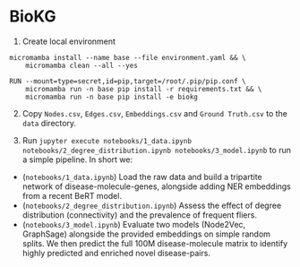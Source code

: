 # BioKG

1. Create local environment
```
micromamba install --name base --file environment.yaml && \
    micromamba clean --all --yes

RUN --mount=type=secret,id=pip,target=/root/.pip/pip.conf \
    micromamba run -n base pip install -r requirements.txt && \
    micromamba run -n base pip install -e biokg
```

2. Copy `Nodes.csv`, `Edges.csv`, `Embeddings.csv` and `Ground Truth.csv` to the `data` directory.

3. Run `jupyter execute notebooks/1_data.ipynb notebooks/2_degree_distribution.ipynb notebooks/3_model.ipynb` to run a simple pipeline. In short we:
- (`notebooks/1_data.ipynb`) Load the raw data and build a tripartite network of disease-molecule-genes, alongside adding NER embeddings from a recent BeRT model.
- (`notebooks/2_degree_distribution.ipynb`) Assess the effect of degree distribution (connectivity) and the prevalence of frequent fliers.
- (`notebooks/3_model.ipynb`) Evaluate two models (Node2Vec, GraphSage) alongside the provided embeddings on simple random splits. We then predict the full 100M disease-molecule matrix to identify highly predicted and enriched novel disease-pairs.
